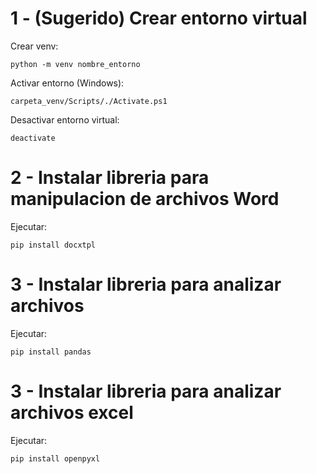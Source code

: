# 1 - (Sugerido) Crear entorno virtual

Crear venv:

```
python -m venv nombre_entorno
```

Activar entorno (Windows):

```
carpeta_venv/Scripts/./Activate.ps1
```

Desactivar entorno virtual:

```
deactivate
```

# 2 - Instalar libreria para manipulacion de archivos Word

Ejecutar:

```
pip install docxtpl
```

# 3 - Instalar libreria para analizar archivos

Ejecutar:

```
pip install pandas
```

# 3 - Instalar libreria para analizar archivos excel

Ejecutar:

```
pip install openpyxl
```